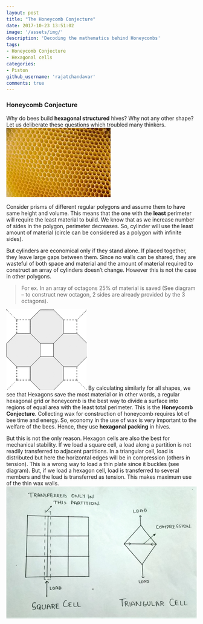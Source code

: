 ```yaml
---
layout: post
title: "The Honeycomb Conjecture"
date: 2017-10-23 13:51:02
image: '/assets/img/'
description: 'Decoding the mathematics behind Honeycombs'
tags:
- Honeycomb Conjecture
- Hexagonal cells
categories:
- Piston
github_username: 'rajatchandavar'
comments: true
---
```

### Honeycomb Conjecture

Why do bees build **hexagonal structured** hives? Why not any other shape? Let us deliberate these questions which troubled many thinkers.
![img1](/blog/assets/img/the-honeycomb-conjecture/img1.jpg)

Consider prisms of different regular polygons and assume them to have same height and volume. This means that the one with the **least** perimeter will require the least material to build. We know that as we increase number of sides in the polygon, perimeter decreases. So, cylinder will use the least amount of material (circle can be considered as a polygon with infinite sides).

But cylinders are economical only if they stand alone. If placed together, they leave large gaps between them. Since no walls can be shared, they are wasteful of both space and material and the amount of material required to construct an array of cylinders doesn’t change. However this is not the case in other polygons. 
> For ex. In an array of octagons 25% of material is saved (See diagram – to construct new octagon, 2 sides are already provided by the 3 octagons). 

![img2](/blog/assets/img/the-honeycomb-conjecture/img2.png)
By calculating similarly for all shapes, we see that Hexagons save the most material or in other words, a regular hexagonal grid or honeycomb is the best way to divide a surface into regions of equal area with the least total perimeter. This is the **Honeycomb Conjecture**.
Collecting wax for construction of honeycomb requires lot of bee time and energy. So, economy in the use of wax is very important to the welfare of the bees. Hence, they use **hexagonal packing** in hives. 

But this is not the only reason. Hexagon cells are also the best for mechanical stability. If we load a square cell, a load along a partition is not readily transferred to adjacent partitions. In a triangular cell, load is distributed but here the horizontal edges will be in compression (others in tension). This is a wrong way to load a thin plate since it buckles (see diagram). But, if we load a hexagon cell, load is transferred to several members and the load is transferred as tension. This makes maximum use of the thin wax walls.
![img3](/blog/assets/img/the-honeycomb-conjecture/img3.jpg)


